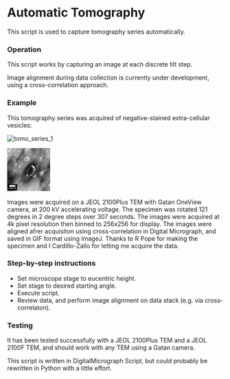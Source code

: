 # Automatic Tomography

This script is used to capture tomography series automatically.

### Operation
This script works by capturing an image at each discrete tilt step.

Image alignment during data collection is currently under development, using a cross-correlation approach. 

### Example

This tomography series was acquired of negative-stained extra-cellular vesicles: 

![tomo_series_1](https://github.com/benweare/EM_scripts/blob/main/assets/images/full.gif)

![tomo_series_2](https://github.com/benweare/EM_scripts/blob/main/assets/images/extract.gif)

Images were acquired on a JEOL 2100Plus TEM with Gatan OneView camera, at 200 kV accelerating voltage. The specimen was rotated 121 degrees in 2 degree steps over 307 seconds. The images were acquired at 4k pixel resolution then binned to 256x256 for display. The images were aligned afrer acquisiton using cross-correlation in Digital Micrograph, and saved in GIF format using ImageJ. Thanks to R Pope for making the specimen and I Cardillo-Zallo for letting me acquire the data.

### Step-by-step instructions

- Set microscope stage to eucentric height. 
- Set stage to desired starting angle. 
- Execute script. 
- Review data, and perform image alignment on data stack (e.g. via cross-correlaton). 

### Testing
It has been tested successfully with a JEOL 2100Plus TEM and a JEOL 2100F TEM, and should work with any TEM using a Gatan camera. 

This script is written in DigitalMicrograph Script, but could probably be rewritten in Python with a little effort.
